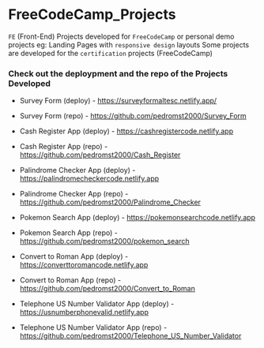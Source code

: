 # FreeCodeCamp_Projects
`FE` (Front-End) Projects developed for `FreeCodeCamp` or personal demo projects eg: Landing Pages with `responsive design` layouts
Some projects are developed for the `certification` projects (FreeCodeCamp)

### Check out the deploypment and the repo of the Projects Developed

* Survey Form (deploy) - https://surveyformaltesc.netlify.app/
* Survey Form (repo) - https://github.com/pedromst2000/Survey_Form

* Cash Register App (deploy) - https://cashregistercode.netlify.app
* Cash Register App (repo) - https://github.com/pedromst2000/Cash_Register

* Palindrome Checker App (deploy) - https://palindromecheckercode.netlify.app
* Palindrome Checker App (repo) - https://github.com/pedromst2000/Palindrome_Checker

* Pokemon Search App (deploy) - https://pokemonsearchcode.netlify.app
* Pokemon Search App (repo) - https://github.com/pedromst2000/pokemon_search

* Convert to Roman App (deploy) - https://converttoromancode.netlify.app
* Convert to Roman App (repo) - https://github.com/pedromst2000/Convert_to_Roman

* Telephone US Number Validator App (deploy) - https://usnumberphonevalid.netlify.app
* Telephone US Number Validator App (repo) -  https://github.com/pedromst2000/Telephone_US_Number_Validator
